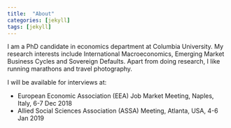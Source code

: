 ```yaml
---
title:  "About"
categories: [jekyll]
tags: [jekyll]
---
```

I am a PhD candidate in economics department at Columbia University. My research interests include International Macroeconomics, Emerging Market Business Cycles and Sovereign Defaults. Apart from doing research, I like running marathons and travel photography.

<!--I will be available for interviews at the 2019 ASSA meetings in Atlanta. -->
I will be available for interviews at:
* European Economic Association (EEA) Job Market Meeting, Naples, Italy, 6-7 Dec 2018
* Allied Social Sciences Association (ASSA) Meeting, Atlanta, USA, 4-6 Jan 2019
